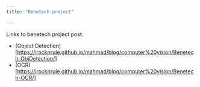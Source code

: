 ```yaml
---
title: "Benetech project"

---
```


Links to benetech project post:

- (Object Detection)[https://irocknrule.github.io/mahmad/blog/computer%20vision/Benetech_ObjDetection/]
- (OCR)[https://irocknrule.github.io/mahmad/blog/computer%20vision/Benetech-OCR/]
